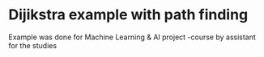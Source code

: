 # Dijikstra example with path finding

Example was done for Machine Learning & AI project -course by assistant for the studies
